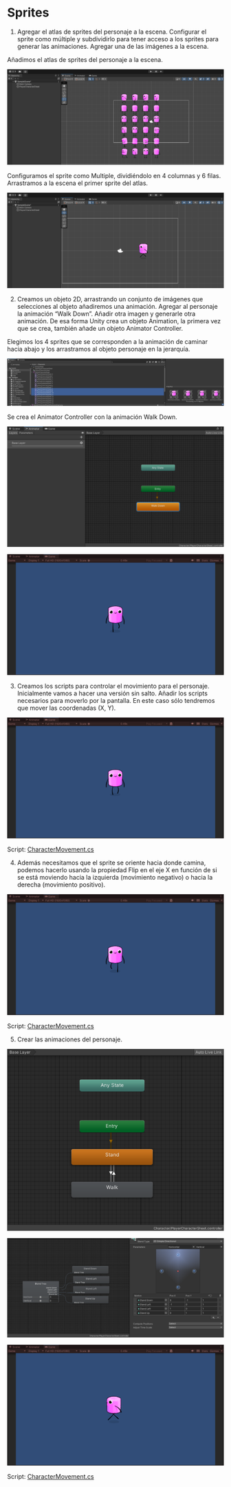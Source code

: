 # Sprites
1. Agregar el atlas de sprites del personaje a la escena. Configurar el sprite como múltiple y subdividirlo para tener acceso a los sprites para generar las animaciones. Agregar una de las imágenes a la escena.

Añadimos el atlas de sprites del personaje a la escena.

![ej1_1](imgs/ej1_1.png)

Configuramos el sprite como Multiple, dividiéndolo en 4 columnas y 6 filas. Arrastramos a la escena el primer sprite del atlas.

![ej1_2](imgs/ej1_2.png)

2. Creamos un objeto 2D, arrastrando un conjunto de imágenes que selecciones al objeto añadiremos una animación. Agregar al personaje la animación “Walk Down”. Añadir otra imagen y generarle otra animación.  De esa forma Unity crea un objeto Animation, la primera vez que se crea, también añade un objeto Animator Controller.

Elegimos los 4 sprites que se corresponden a la animación de caminar hacia abajo y los arrastramos al objeto personaje en la jerarquía.

![ej2_1](imgs/ej2_1.png)

Se crea el Animator Controller con la animación Walk Down.

![ej2_2](imgs/ej2_2.png)

![ej2](imgs/ej2.gif)

3. Creamos los scripts para controlar el movimiento para el personaje. Inicialmente vamos a hacer una versión sin salto. Añadir los scripts necesarios para moverlo por la pantalla. En este caso sólo tendremos que mover las coordenadas (X, Y).

![ej3](imgs/ej3.gif)

Script: [CharacterMovement.cs](scripts/CharacterMovement.cs)

4. Además necesitamos que el sprite se oriente hacia donde camina, podemos hacerlo usando la propiedad Flip en el eje X en función de si se está moviendo hacia la izquierda (movimiento negativo) o hacia la derecha (movimiento positivo).

![ej4](imgs/ej4.gif)

Script: [CharacterMovement.cs](scripts/CharacterMovement.cs)

5. Crear las animaciones del personaje.

![ej5_1](imgs/ej5_1.png)

![ej5_2](imgs/ej5_2.png)

![ej5](imgs/ej5.gif)

Script: [CharacterMovement.cs](scripts/CharacterMovement.cs)
